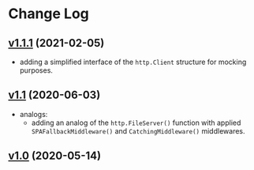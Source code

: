 # Change Log

## [v1.1.1](https://github.com/thewizardplusplus/go-http-utils/tree/v1.1.1) (2021-02-05)

- adding a simplified interface of the `http.Client` structure for mocking purposes.

## [v1.1](https://github.com/thewizardplusplus/go-http-utils/tree/v1.1) (2020-06-03)

- analogs:
  - adding an analog of the `http.FileServer()` function with applied `SPAFallbackMiddleware()` and `CatchingMiddleware()` middlewares.

## [v1.0](https://github.com/thewizardplusplus/go-http-utils/tree/v1.0) (2020-05-14)
